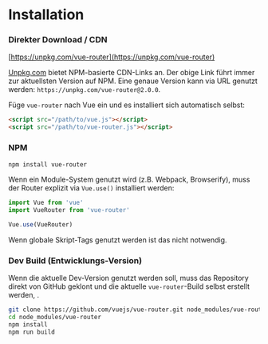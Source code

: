 # Installation

### Direkter Download / CDN

[https://unpkg.com/vue-router](https://unpkg.com/vue-router)

<!--email_off-->
[Unpkg.com](https://unpkg.com) bietet NPM-basierte CDN-Links an. Der obige Link führt immer zur aktuellsten Version auf NPM. Eine genaue Version kann via URL genutzt werden: `https://unpkg.com/vue-router@2.0.0`.
<!--/email_off-->

Füge `vue-router` nach Vue ein und es installiert sich automatisch selbst:

``` html
<script src="/path/to/vue.js"></script>
<script src="/path/to/vue-router.js"></script>
```

### NPM

``` bash
npm install vue-router
```

Wenn ein Module-System genutzt wird (z.B. Webpack, Browserify), muss der Router explizit via `Vue.use()` installiert werden:

``` js
import Vue from 'vue'
import VueRouter from 'vue-router'

Vue.use(VueRouter)
```

Wenn globale Skript-Tags genutzt werden ist das nicht notwendig.

### Dev Build (Entwicklungs-Version)

Wenn die aktuelle Dev-Version genutzt werden soll, muss das Repository direkt von GitHub geklont und die aktuelle `vue-router`-Build selbst erstellt werden, .


``` bash
git clone https://github.com/vuejs/vue-router.git node_modules/vue-router
cd node_modules/vue-router
npm install
npm run build
```
